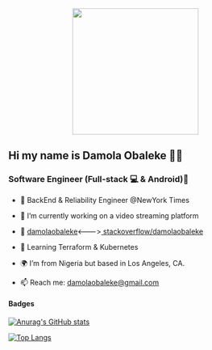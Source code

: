 <div id="header" align="center">
  <img src="https://thumbs.gfycat.com/EvilNextDevilfish-small.gif" width="250"/>
</div>

## Hi my name is Damola Obaleke 👋🏾


### Software Engineer (Full-stack 💻 & Android)📱

- 💼 BackEnd & Reliability Engineer @NewYork Times

- 👾 I’m currently working on a video streaming platform
- 🧠 <a href="https://damolaobaleke.softroniiks.com" target="_blank">damolaobaleke<a/><---><a href="https://stackoverflow.com/users/8537792/damola-obaleke" target="_blank"> stackoverflow/damolaobaleke<a/>
- 🌱 Learning Terraform & Kubernetes
- 🌍 I’m from Nigeria but based in Los Angeles, CA.
- 📫 Reach me: damolaobaleke@gmail.com

#### Badges 
[![Anurag's GitHub stats](https://github-readme-stats.vercel.app/api?username=damolaobaleke&count_private=true&theme=midnight-purple)](https://github.com/anuraghazra/github-readme-stats)


[![Top Langs](https://github-readme-stats.vercel.app/api/top-langs/?username=damolaobaleke&theme=darcula)](https://github.com/anuraghazra/github-readme-stats)
